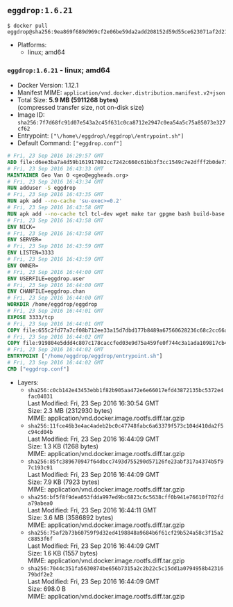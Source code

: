 ## `eggdrop:1.6.21`

```console
$ docker pull eggdrop@sha256:9ea869f689d969cf2e06be59da2add208152d59d55ce623071af2d2108c35adc
```

-	Platforms:
	-	linux; amd64

### `eggdrop:1.6.21` - linux; amd64

-	Docker Version: 1.12.1
-	Manifest MIME: `application/vnd.docker.distribution.manifest.v2+json`
-	Total Size: **5.9 MB (5911268 bytes)**  
	(compressed transfer size, not on-disk size)
-	Image ID: `sha256:7f7d68fc91d07e543a2c45f631c0ca8712e2947c0ea54a5c75a85073e327cf62`
-	Entrypoint: `["\/home\/eggdrop\/eggdrop\/entrypoint.sh"]`
-	Default Command: `["eggdrop.conf"]`

```dockerfile
# Fri, 23 Sep 2016 16:29:57 GMT
ADD file:d6ee3ba7a4d59b161917082cc7242c660c61bb3f3cc1549c7e2dfff2b0de7104 in / 
# Fri, 23 Sep 2016 16:43:33 GMT
MAINTAINER Geo Van O <geo@eggheads.org>
# Fri, 23 Sep 2016 16:43:34 GMT
RUN adduser -S eggdrop
# Fri, 23 Sep 2016 16:43:35 GMT
RUN apk add --no-cache 'su-exec>=0.2'
# Fri, 23 Sep 2016 16:43:58 GMT
RUN apk add --no-cache tcl tcl-dev wget make tar gpgme bash build-base   && wget ftp://ftp.eggheads.org/pub/eggdrop/source/stable/eggdrop1.6.21.tar.gz   && wget ftp://ftp.eggheads.org/pub/eggdrop/source/stable/eggdrop1.6.21.tar.gz.asc   && gpg --keyserver ha.pool.sks-keyservers.net --recv-key B0B3D92ABE1D20233A2ECB01DB909F5EE7C0E7F7   && gpg --batch --verify eggdrop1.6.21.tar.gz.asc eggdrop1.6.21.tar.gz   && rm eggdrop1.6.21.tar.gz.asc   && tar -zxvf eggdrop1.6.21.tar.gz   && rm eggdrop1.6.21.tar.gz   && ( cd eggdrop1.6.21     && CFLAGS="-std=gnu89" ./configure --with-tclinc=/usr/include/tcl.h --with-tcllib=/usr/lib/libtcl8.6.so     && make config     && make     && make install DEST=/home/eggdrop/eggdrop )   && rm -rf eggdrop1.6.21   && mkdir /home/eggdrop/eggdrop/data   && chown -R eggdrop /home/eggdrop/eggdrop   && apk del tcl-dev wget make tar gpgme build-base
# Fri, 23 Sep 2016 16:43:58 GMT
ENV NICK=
# Fri, 23 Sep 2016 16:43:58 GMT
ENV SERVER=
# Fri, 23 Sep 2016 16:43:59 GMT
ENV LISTEN=3333
# Fri, 23 Sep 2016 16:43:59 GMT
ENV OWNER=
# Fri, 23 Sep 2016 16:44:00 GMT
ENV USERFILE=eggdrop.user
# Fri, 23 Sep 2016 16:44:00 GMT
ENV CHANFILE=eggdrop.chan
# Fri, 23 Sep 2016 16:44:00 GMT
WORKDIR /home/eggdrop/eggdrop
# Fri, 23 Sep 2016 16:44:01 GMT
EXPOSE 3333/tcp
# Fri, 23 Sep 2016 16:44:01 GMT
COPY file:655c2fd77a7cf08b712ee33a15d7dbd177b8489a67560628236c68c2cc66aa58 in /home/eggdrop/eggdrop 
# Fri, 23 Sep 2016 16:44:02 GMT
COPY file:919804e5ddd4c807c178caccfed03e9d75a459fe0f744c3a1ada109817cb44ec in /home/eggdrop/eggdrop/scripts/ 
# Fri, 23 Sep 2016 16:44:02 GMT
ENTRYPOINT ["/home/eggdrop/eggdrop/entrypoint.sh"]
# Fri, 23 Sep 2016 16:44:02 GMT
CMD ["eggdrop.conf"]
```

-	Layers:
	-	`sha256:c0cb142e43453ebb1f82b905aa472e6e66017efd43872135bc5372e4fac04031`  
		Last Modified: Fri, 23 Sep 2016 16:30:54 GMT  
		Size: 2.3 MB (2312930 bytes)  
		MIME: application/vnd.docker.image.rootfs.diff.tar.gzip
	-	`sha256:11fce46b3e4ac4adeb2bc0c47748fabc6a63379f573c104d410da2f5c94cd04b`  
		Last Modified: Fri, 23 Sep 2016 16:44:09 GMT  
		Size: 1.3 KB (1268 bytes)  
		MIME: application/vnd.docker.image.rootfs.diff.tar.gzip
	-	`sha256:85fc389670947f64dbcc7493d755290d57126fe23abf317a4374b5f97c193c91`  
		Last Modified: Fri, 23 Sep 2016 16:44:09 GMT  
		Size: 7.9 KB (7923 bytes)  
		MIME: application/vnd.docker.image.rootfs.diff.tar.gzip
	-	`sha256:bf5f8f9dea053fdda997ed9bc6823c6c5638cff0b941e76610f702fda79abea0`  
		Last Modified: Fri, 23 Sep 2016 16:44:11 GMT  
		Size: 3.6 MB (3586892 bytes)  
		MIME: application/vnd.docker.image.rootfs.diff.tar.gzip
	-	`sha256:75af2b73b60759f9d32ed4198848a9684b6f61cf29b524a58c3f15a2c8853f6f`  
		Last Modified: Fri, 23 Sep 2016 16:44:09 GMT  
		Size: 1.6 KB (1557 bytes)  
		MIME: application/vnd.docker.image.rootfs.diff.tar.gzip
	-	`sha256:7044c351fa5630874be656b7315a2c2b22c5c15dd1a0794958b4231679bdf2e2`  
		Last Modified: Fri, 23 Sep 2016 16:44:09 GMT  
		Size: 698.0 B  
		MIME: application/vnd.docker.image.rootfs.diff.tar.gzip
